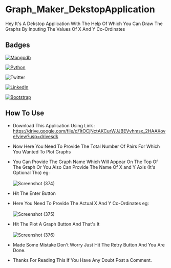 # Graph_Maker_DekstopApplication

Hey It's A Dekstop Application With The Help Of Which You Can Draw The Graphs By Inputing The Values Of X And Y Co-Ordinates

## Badges


[![Mongodb](https://img.shields.io/badge/Monogodb-Database-blue)](https://www.mongodb.com/try/download/community)

[![Python](https://img.shields.io/badge/Python-v3.9.6-blue)](https://www.python.org/downloads/)

![Twitter](https://img.shields.io/twitter/url?color=Black&label=Twitter&style=social&url=https%3A%2F%2Ftwitter.com%2FAdhikariSalman%3Fs%3D09) 
 
[![LinkedIn](https://img.shields.io/badge/in-LinkedIn-blue)](https://www.linkedin.com/in/salman-adhikari-a938911bb)

[![Bootstrap](https://img.shields.io/badge/Bootstrap%20-Frontend-blue)](https://getbootstrap.com/)

## How To Use
- Download This Application Using Link :  https://drive.google.com/file/d/1tOCjNctAKCurWJJBEVvhmsx_2HAAXove/view?usp=drivesdk
- Now Here You Need To Provide The Total Number Of Pairs For Which You Wanted To Plot Graphs
- You Can Provide The Graph Name Which Will Appear On The Top Of The Graph Or You Also Can Provide The Name Of X and Y Axis (It's Optional Tho) eg:<br><br>
![Screenshot (374)](https://user-images.githubusercontent.com/80933048/128973720-0ce68dc9-7e6d-41b8-9144-bda0df6bccb8.png)
- Hit The Enter Button
- Here You Need To Provide The Actual X And Y Co-Ordinates eg:<br><br>
![Screenshot (375)](https://user-images.githubusercontent.com/80933048/128973755-90924778-e2e0-4851-a376-7332983db8e0.png)
- Hit The Plot A Graph Button And That's It <br><br>
![Screenshot (376)](https://user-images.githubusercontent.com/80933048/128973773-ed13b244-71da-498d-ad2a-146cabe750d4.png)
- Made Some Mistake Don't Worry Just Hit The Retry Button And You Are Done.

- Thanks For Reading This If You Have Any Doubt Post a Comment.


